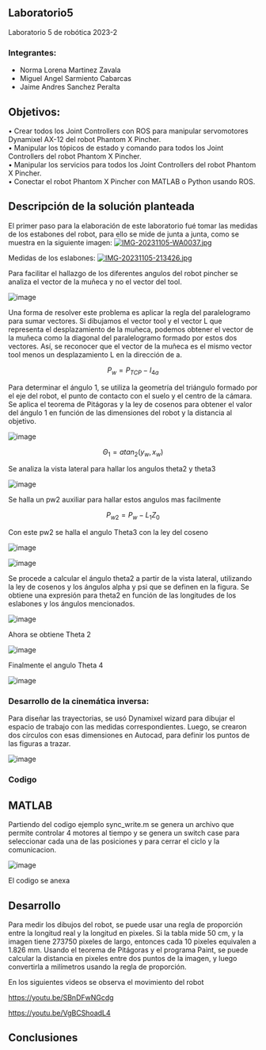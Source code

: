 ## Laboratorio5
Laboratorio 5 de robótica 2023-2

### Integrantes: 
- Norma Lorena Martinez Zavala
- Miguel Angel Sarmiento Cabarcas
- Jaime Andres Sanchez Peralta

## Objetivos:
• Crear todos los Joint Controllers con ROS para manipular servomotores Dynamixel AX-12 del robot Phantom X Pincher. <br>
• Manipular los tópicos de estado y comando para todos los Joint Controllers del robot Phantom X Pincher. <br>
• Manipular los servicios para todos los Joint Controllers del robot Phantom X Pincher. <br>
• Conectar el robot Phantom X Pincher con MATLAB o Python usando ROS. <br>

## Descripción de la solución planteada
El primer paso para la elaboración de este laboratorio fué tomar las medidas de los estabones del robot, para ello se mide de junta a junta, como se muestra en la siguiente imagen:
[![IMG-20231105-WA0037.jpg](https://i.postimg.cc/3wGRwpRx/IMG-20231105-WA0037.jpg)](https://postimg.cc/CZFYPRk3)

Medidas de los eslabones:
[![IMG-20231105-213426.jpg](https://i.postimg.cc/RZcyVZmz/IMG-20231105-213426.jpg)](https://postimg.cc/hXtp2ghC)

Para facilitar el hallazgo de los diferentes angulos del robot pincher se analiza el vector de la muñeca y no el vector del tool.

![image](https://github.com/jasp311/Laboratorio_5/assets/47614570/9c773d14-1cf8-4869-b974-c6a3810e9783)

Una forma de resolver este problema es aplicar la regla del paralelogramo para sumar vectores. Si dibujamos el vector tool y el vector L que representa el desplazamiento de la muñeca, podemos obtener el vector de la muñeca como la diagonal del paralelogramo formado por estos dos vectores. Así, se reconocer que el vector de la muñeca es el mismo vector tool menos un desplazamiento L en la dirección de a.

$$ P_{w} = P_{TCP} - I_{4a} $$

Para determinar el ángulo 1, se utiliza la geometría del triángulo formado por el eje del robot, el punto de contacto con el suelo y el centro de la cámara. Se aplica el teorema de Pitágoras y la ley de cosenos para obtener el valor del ángulo 1 en función de las dimensiones del robot y la distancia al objetivo.

![image](https://github.com/jasp311/Laboratorio_5/assets/47614570/25b02a56-51e3-4bae-ad36-d4b6ed4af76a)

$$ \Theta_{1} = atan_{2} (y_{w},x_{w}) $$

Se analiza la vista lateral para hallar los angulos theta2 y theta3

![image](https://github.com/jasp311/Laboratorio_5/assets/47614570/fb857897-b6a8-42c5-a6ab-ab055d124c8c)

Se halla un pw2 auxiliar para hallar estos angulos mas facilmente

$$ P_{w2} = P_{w}-L_{1}Z_{0} $$

Con este pw2 se halla el angulo Theta3 con la ley del coseno

![image](https://github.com/jasp311/Laboratorio_5/assets/47614570/5883d1f9-6073-4efe-b031-89678a3df457)

![image](https://github.com/jasp311/Laboratorio_5/assets/47614570/9522674a-280b-4500-9a01-0483ccfde006)

Se procede a calcular el ángulo theta2 a partir de la vista lateral, utilizando la ley de cosenos y los ángulos alpha y psi que se definen en la figura. Se obtiene una expresión para theta2 en función de las longitudes de los eslabones y los ángulos mencionados.


![image](https://github.com/jasp311/Laboratorio_5/assets/47614570/a31d09d6-1145-4fb1-ab3e-48f459462d09)

Ahora se obtiene Theta 2

![image](https://github.com/jasp311/Laboratorio_5/assets/47614570/07570c60-ea8d-445d-8857-e8568d9c5977)

Finalmente el angulo Theta 4


![image](https://github.com/jasp311/Laboratorio_5/assets/47614570/337c4385-825b-4323-b3c3-56132cd1fdbf)



### Desarrollo de la cinemática inversa:

Para diseñar las trayectorias, se usó Dynamixel wizard para dibujar el espacio de trabajo con las medidas correspondientes. Luego, se crearon dos círculos con esas dimensiones en Autocad, para definir los puntos de las figuras a trazar.

![image](https://github.com/jasp311/Laboratorio_5/assets/47614570/69d0457f-728d-4891-9b7d-e4a66f806489)


   


### Codigo

## MATLAB

Partiendo del codigo ejemplo sync_write.m se genera un archivo que permite controlar 4  motores al tiempo y se genera un switch case para seleccionar cada una de las posiciones y para cerrar el ciclo  y la comunicacion.

![image](https://github.com/jasp311/Laboratorio_5/assets/47614570/c480ffdf-c4a4-4537-9d21-1f0abd7e185f)

El codigo se anexa 


## Desarrollo

Para medir los dibujos del robot, se puede usar una regla de proporción entre la longitud real y la longitud en pixeles. Si la tabla mide 50 cm, y la imagen tiene 273750 pixeles de largo, entonces cada 10 pixeles equivalen a 1.826 mm. Usando el teorema de Pitágoras y el programa Paint, se puede calcular la distancia en pixeles entre dos puntos de la imagen, y luego convertirla a milímetros usando la regla de proporción.




En los siguientes videos se observa el movimiento del robot

https://youtu.be/SBnDFwNGcdg

https://youtu.be/VgBCShoadL4

## Conclusiones
